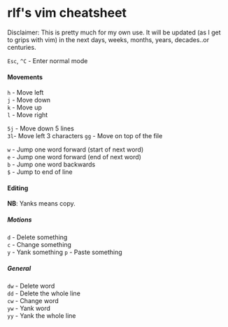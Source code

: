 # rlf's vim cheatsheet

Disclaimer: This is pretty much for my own use. It will be updated (as I get to grips with vim) in the next days, weeks, months, years, decades..or centuries.

`Esc`, `^C` - Enter normal mode

#### Movements
`h` - Move left  
`j` - Move down  
`k` - Move up  
`l` - Move right  

`5j` - Move down 5 lines  
`3l`- Move left 3 characters
`gg` - Move on top of the file

`w` - Jump one word forward (start of next word)  
`e` - Jump one word forward (end of next word)  
`b` - Jump one word backwards  
`$` - Jump to end of line  

#### Editing

**NB**: Yanks means copy.

##### Motions
`d` - Delete something  
`c` - Change something  
`y` - Yank something
`p` - Paste something

##### General

`dw` - Delete word  
`dd` - Delete the whole line  
`cw` - Change word  
`yw` - Yank word  
`yy` - Yank the whole line  